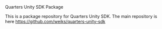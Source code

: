 Quarters Unity SDK Package

This is a package repository for Quarters Unity SDK.
The main repository is here 
https://github.com/weiks/quarters-unity-sdk